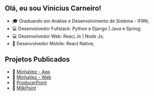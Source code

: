 ##  Olá, eu sou Vinicius Carneiro!

- 🎓  Graduando em Análise e Desenvolvimento de Sistema - IFRN;
- 💻  Desenvolvedor Fullstack: Python e Django | Java e Spring;
- 💻  Desenvolvedor Web: Reacj Js | Node Js;
- 📱  Desenvolvedor Mobile: React Native;

## Projetos Publicados

- 📱 [MinhaVez - App](https://play.google.com/store/apps/details?id=com.minhavezapp)
- 📱 [MinhaVez - Web](https://minhavezsistema.com.br)
- 📱 [ProducerPoint](https://bit.ly/producerpointapp)
- 📱 [MilkPoint](https://bit.ly/milkpointapp)
